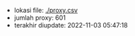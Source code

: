 - lokasi file: [./proxy.csv](/proxy.csv)
- jumlah proxy: 601
- terakhir diupdate: 2022-11-03 05:47:18
